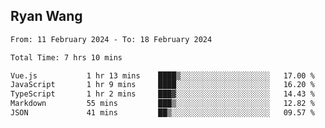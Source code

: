 ## Ryan Wang

<!--START_SECTION:waka-->

```txt
From: 11 February 2024 - To: 18 February 2024

Total Time: 7 hrs 10 mins

Vue.js           1 hr 13 mins    ████▒░░░░░░░░░░░░░░░░░░░░   17.00 %
JavaScript       1 hr 9 mins     ████░░░░░░░░░░░░░░░░░░░░░   16.20 %
TypeScript       1 hr 2 mins     ███▓░░░░░░░░░░░░░░░░░░░░░   14.43 %
Markdown         55 mins         ███▒░░░░░░░░░░░░░░░░░░░░░   12.82 %
JSON             41 mins         ██▒░░░░░░░░░░░░░░░░░░░░░░   09.57 %
```

<!--END_SECTION:waka-->
